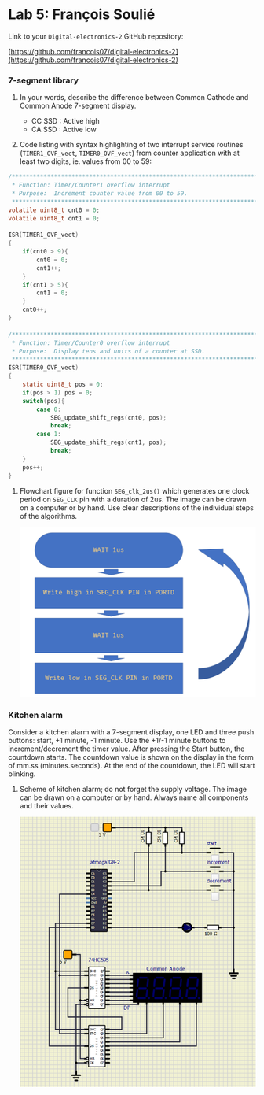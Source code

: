 # Lab 5: François Soulié

Link to your `Digital-electronics-2` GitHub repository:

[https://github.com/francois07/digital-electronics-2](https://github.com/francois07/digital-electronics-2)

### 7-segment library

1. In your words, describe the difference between Common Cathode and Common Anode 7-segment display.

   - CC SSD : Active high
   - CA SSD : Active low

2. Code listing with syntax highlighting of two interrupt service routines (`TIMER1_OVF_vect`, `TIMER0_OVF_vect`) from counter application with at least two digits, ie. values from 00 to 59:

```c
/**********************************************************************
 * Function: Timer/Counter1 overflow interrupt
 * Purpose:  Increment counter value from 00 to 59.
 **********************************************************************/
volatile uint8_t cnt0 = 0;
volatile uint8_t cnt1 = 0;

ISR(TIMER1_OVF_vect)
{
    if(cnt0 > 9){
        cnt0 = 0;
        cnt1++;
    }
    if(cnt1 > 5){
        cnt1 = 0;
    }
    cnt0++;
}

/**********************************************************************
 * Function: Timer/Counter0 overflow interrupt
 * Purpose:  Display tens and units of a counter at SSD.
 **********************************************************************/
ISR(TIMER0_OVF_vect)
{
    static uint8_t pos = 0;
    if(pos > 1) pos = 0;
    switch(pos){
        case 0:
            SEG_update_shift_regs(cnt0, pos);
            break;
        case 1:
            SEG_update_shift_regs(cnt1, pos);
            break;
    }
    pos++;
}
```

1. Flowchart figure for function `SEG_clk_2us()` which generates one clock period on `SEG_CLK` pin with a duration of 2us. The image can be drawn on a computer or by hand. Use clear descriptions of the individual steps of the algorithms.

   ![flowchart](./CLK_flowchart.png)

### Kitchen alarm

Consider a kitchen alarm with a 7-segment display, one LED and three push buttons: start, +1 minute, -1 minute. Use the +1/-1 minute buttons to increment/decrement the timer value. After pressing the Start button, the countdown starts. The countdown value is shown on the display in the form of mm.ss (minutes.seconds). At the end of the countdown, the LED will start blinking.

1. Scheme of kitchen alarm; do not forget the supply voltage. The image can be drawn on a computer or by hand. Always name all components and their values.

   ![kitchen alarm](./kitchen_alarm.png)
